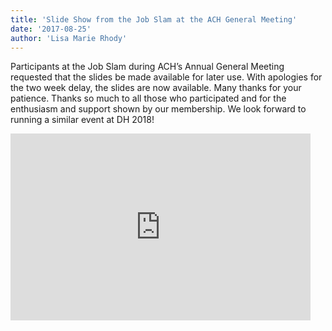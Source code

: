 ```yaml
---
title: 'Slide Show from the Job Slam at the ACH General Meeting'
date: '2017-08-25'
author: 'Lisa Marie Rhody'
---
```

Participants at the Job Slam during ACH’s Annual General Meeting requested that the slides be made available for later use. With apologies for the two week delay, the slides are now available. Many thanks for your patience. Thanks so much to all those who participated and for the enthusiasm and support shown by our membership. We look forward to running a similar event at DH 2018!

<iframe allowfullscreen="true" frameborder="0" height="299" loading="lazy" mozallowfullscreen="true" src="https://docs.google.com/presentation/d/e/2PACX-1vS1WbktUNzbVXveobz__iFisDgHhKLvxMKcEhaodZCBM8Ksi3DKHWksTrSZl7Dhvvgh52BZxn7qiQG4/embed?start=true&loop=false&delayms=3000" webkitallowfullscreen="true" width="480"></iframe>
